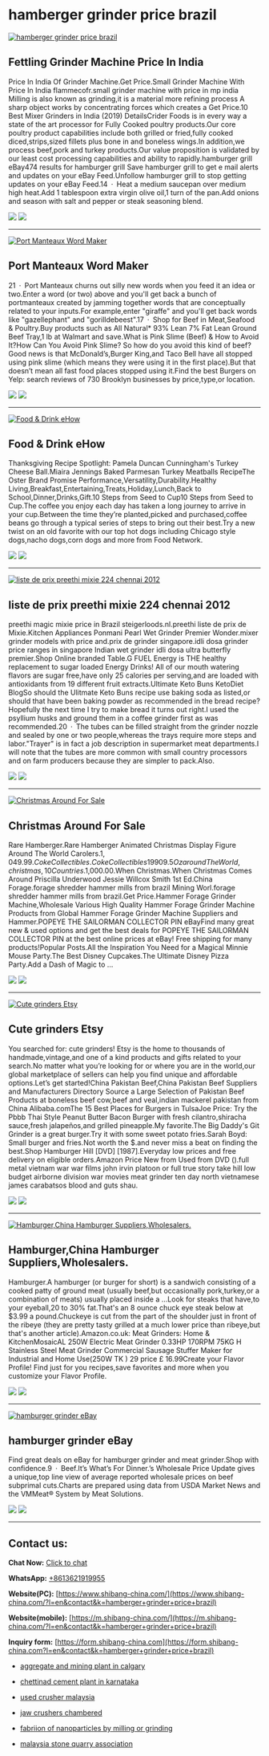 # hamberger grinder price brazil

<a href="https://swt.shibang-china.com/?l=en&img&k=hamberger+grinder+price+brazil" target="_blank">![hamberger grinder price brazil](http://static.shibang-china.com/all-800x300/180.jpg)</a>

## Fettling Grinder Machine Price In India
Price In India Of Grinder Machine.Get Price.Small Grinder Machine With Price In India flammecofr.small grinder machine with price in mp india Milling is also known as grinding,it is a material more refining process A sharp object works by concentrating forces which creates a Get Price.10 Best Mixer Grinders in India (2019) DetailsCrider Foods is in every way a state of the art processor for Fully Cooked poultry products.Our core poultry product capabilities include both grilled or fried,fully cooked diced,strips,sized fillets plus bone in and boneless wings.In addition,we process beef,pork and turkey products.Our value proposition is validated by our least cost processing capabilities and ability to rapidly.hamburger grill eBay474 results for hamburger grill Save hamburger grill to get e mail alerts and updates on your eBay Feed.Unfollow hamburger grill to stop getting updates on your eBay Feed.14&ensp;&#0183;&ensp;Heat a medium saucepan over medium high heat.Add 1 tablespoon extra virgin olive oil,1 turn of the pan.Add onions and season with salt and pepper or steak seasoning blend.


<a href="https://whatsapp.shibangsoft.com/WhatsApp.php" target="_blank" title="WhatsApp">![](http://static.shibang-china.com/icon/whatsapp.png)</a> <a href="https://swt.shibang-china.com/?l=en&icon&k=hamberger+grinder+price+brazil" target="_blank">![](http://static.shibang-china.com/icon/chat-en.png)</a>

---

<a href="https://swt.shibang-china.com/?l=en&img&k=hamberger+grinder+price+brazil" target="_blank">![Port Manteaux Word Maker](http://static.shibang-china.com/all-800x300/5.jpg)</a>

## Port Manteaux Word Maker
21&ensp;&#0183;&ensp;Port Manteaux churns out silly new words when you feed it an idea or two.Enter a word (or two) above and you'll get back a bunch of portmanteaux created by jamming together words that are conceptually related to your inputs.For example,enter &quot;giraffe&quot; and you'll get back words like &quot;gazellephant&quot; and &quot;gorilldebeest&quot;.17&ensp;&#0183;&ensp;Shop for Beef in Meat,Seafood &amp; Poultry.Buy products such as All Natural* 93% Lean 7% Fat Lean Ground Beef Tray,1 lb at Walmart and save.What is Pink Slime (Beef) &amp; How to Avoid It?How Can You Avoid Pink Slime? So how do you avoid this kind of beef? Good news is that McDonald’s,Burger King,and Taco Bell have all stopped using pink slime (which means they were using it in the first place).But that doesn’t mean all fast food places stopped using it.Find the best Burgers on Yelp: search reviews of 730 Brooklyn businesses by price,type,or location.


<a href="https://whatsapp.shibangsoft.com/WhatsApp.php" target="_blank" title="WhatsApp">![](http://static.shibang-china.com/icon/whatsapp.png)</a> <a href="https://swt.shibang-china.com/?l=en&icon&k=hamberger+grinder+price+brazil" target="_blank">![](http://static.shibang-china.com/icon/chat-en.png)</a>

---

<a href="https://swt.shibang-china.com/?l=en&img&k=hamberger+grinder+price+brazil" target="_blank">![Food &amp; Drink eHow](http://static.shibang-china.com/all-800x300/736.jpg)</a>

## Food &amp; Drink eHow
Thanksgiving Recipe Spotlight: Pamela Duncan Cunningham's Turkey Cheese Ball.Miaira Jennings Baked Parmesan Turkey Meatballs RecipeThe Oster Brand Promise Performance,Versatility,Durability.Healthy Living,Breakfast,Entertaining,Treats,Holiday,Lunch,Back to School,Dinner,Drinks,Gift.10 Steps from Seed to Cup10 Steps from Seed to Cup.The coffee you enjoy each day has taken a long journey to arrive in your cup.Between the time they’re planted,picked and purchased,coffee beans go through a typical series of steps to bring out their best.Try a new twist on an old favorite with our top hot dogs including Chicago style dogs,nacho dogs,corn dogs and more from Food Network.


<a href="https://whatsapp.shibangsoft.com/WhatsApp.php" target="_blank" title="WhatsApp">![](http://static.shibang-china.com/icon/whatsapp.png)</a> <a href="https://swt.shibang-china.com/?l=en&icon&k=hamberger+grinder+price+brazil" target="_blank">![](http://static.shibang-china.com/icon/chat-en.png)</a>

---

<a href="https://swt.shibang-china.com/?l=en&img&k=hamberger+grinder+price+brazil" target="_blank">![liste de prix preethi mixie 224 chennai 2012](http://static.shibang-china.com/all-800x300/229.jpg)</a>

## liste de prix preethi mixie 224 chennai 2012
preethi magic mixie price in Brazil steigerloods.nl.preethi liste de prix de Mixie.Kitchen Appliances Ponmani Pearl Wet Grinder Premier Wonder.mixer grinder models with price and.prix de grinder singapore.idli dosa grinder price ranges in singapore Indian wet grinder idli dosa ultra butterfly premier.Shop Online branded Table.G FUEL Energy is THE healthy replacement to sugar loaded Energy Drinks! All of our mouth watering flavors are sugar free,have only 25 calories per serving,and are loaded with antioxidants from 19 different fruit extracts.Ultimate Keto Buns KetoDiet BlogSo should the Ulitmate Keto Buns recipe use baking soda as listed,or should that have been baking powder as recommended in the bread recipe? Hopefully the next time I try to make bread it turns out right.I used the psyllium husks and ground them in a coffee grinder first as was recommended.20&ensp;&#0183;&ensp;The tubes can be filled straight from the grinder nozzle and sealed by one or two people,whereas the trays require more steps and labor.&quot;Trayer&quot; is in fact a job description in supermarket meat departments.I will note that the tubes are more common with small country processors and on farm producers because they are simpler to pack.Also.


<a href="https://whatsapp.shibangsoft.com/WhatsApp.php" target="_blank" title="WhatsApp">![](http://static.shibang-china.com/icon/whatsapp.png)</a> <a href="https://swt.shibang-china.com/?l=en&icon&k=hamberger+grinder+price+brazil" target="_blank">![](http://static.shibang-china.com/icon/chat-en.png)</a>

---

<a href="https://swt.shibang-china.com/?l=en&img&k=hamberger+grinder+price+brazil" target="_blank">![Christmas Around For Sale](http://static.shibang-china.com/all-800x300/127.jpg)</a>

## Christmas Around For Sale
Rare Hamberger.Rare Hamberger Animated Christmas Display Figure Around The World Carolers.$1,049.99.Coke Collectibles.Coke Collectibles 1990 9.5 Oz around The World,christmas,10 Countries.$1,000.00.When Christmas.When Christmas Comes Around Priscilla Underwood Jessie Willcox Smith 1st Ed.China Forage.forage shredder hammer mills from brazil Mining Worl.forage shredder hammer mills from brazil.Get Price.Hammer Forage Grinder Machine,Wholesale Various High Quality Hammer Forage Grinder Machine Products from Global Hammer Forage Grinder Machine Suppliers and Hammer.POPEYE THE SAILORMAN COLLECTOR PIN eBayFind many great new &amp; used options and get the best deals for POPEYE THE SAILORMAN COLLECTOR PIN at the best online prices at eBay! Free shipping for many products!Popular Posts.All the Inspiration You Need for a Magical Minnie Mouse Party.The Best Disney Cupcakes.The Ultimate Disney Pizza Party.Add a Dash of Magic to …


<a href="https://whatsapp.shibangsoft.com/WhatsApp.php" target="_blank" title="WhatsApp">![](http://static.shibang-china.com/icon/whatsapp.png)</a> <a href="https://swt.shibang-china.com/?l=en&icon&k=hamberger+grinder+price+brazil" target="_blank">![](http://static.shibang-china.com/icon/chat-en.png)</a>

---

<a href="https://swt.shibang-china.com/?l=en&img&k=hamberger+grinder+price+brazil" target="_blank">![Cute grinders Etsy](http://static.shibang-china.com/all-800x300/1394.jpg)</a>

## Cute grinders Etsy
You searched for: cute grinders! Etsy is the home to thousands of handmade,vintage,and one of a kind products and gifts related to your search.No matter what you’re looking for or where you are in the world,our global marketplace of sellers can help you find unique and affordable options.Let’s get started!China Pakistan Beef,China Pakistan Beef Suppliers and Manufacturers Directory Source a Large Selection of Pakistan Beef Products at boneless beef cow,beef and veal,indian mackerel pakistan from China Alibaba.comThe 15 Best Places for Burgers in TulsaJoe Price: Try the Pbbb Thai Style Peanut Butter Bacon Burger with fresh cilantro,shiracha sauce,fresh jalape&#241;os,and grilled pineapple.My favorite.The Big Daddy's Git Grinder is a great burger.Try it with some sweet potato fries.Sarah Boyd: Small burger and fries.Not worth the $.and never miss a beat on finding the best.Shop Hamburger Hill [DVD] [1987].Everyday low prices and free delivery on eligible orders.Amazon Price New from Used from DVD ().full metal vietnam war war films john irvin platoon or full true story take hill low budget airborne division war movies meat grinder ten day north vietnamese james carabatsos blood and guts shau.


<a href="https://whatsapp.shibangsoft.com/WhatsApp.php" target="_blank" title="WhatsApp">![](http://static.shibang-china.com/icon/whatsapp.png)</a> <a href="https://swt.shibang-china.com/?l=en&icon&k=hamberger+grinder+price+brazil" target="_blank">![](http://static.shibang-china.com/icon/chat-en.png)</a>

---

<a href="https://swt.shibang-china.com/?l=en&img&k=hamberger+grinder+price+brazil" target="_blank">![Hamburger,China Hamburger Suppliers,Wholesalers.](http://static.shibang-china.com/all-800x300/559.jpg)</a>

## Hamburger,China Hamburger Suppliers,Wholesalers.
Hamburger.A hamburger (or burger for short) is a sandwich consisting of a cooked patty of ground meat (usually beef,but occasionally pork,turkey,or a combination of meats) usually placed inside a …Look for steaks that have,to your eyeball,20 to 30% fat.That's an 8 ounce chuck eye steak below at $3.99 a pound.Chuckeye is cut from the part of the shoulder just in front of the ribeye (they are pretty tasty grilled at a much lower price than ribeye,but that's another article).Amazon.co.uk: Meat Grinders: Home &amp; KitchenMosaicAL 250W Electric Meat Grinder 0.33HP 170RPM 75KG H Stainless Steel Meat Grinder Commercial Sausage Stuffer Maker for Industrial and Home Use(250W TK ) 29 price &#163; 16.99Create your Flavor Profile! Find just for you recipes,save favorites and more when you customize your Flavor Profile.


<a href="https://whatsapp.shibangsoft.com/WhatsApp.php" target="_blank" title="WhatsApp">![](http://static.shibang-china.com/icon/whatsapp.png)</a> <a href="https://swt.shibang-china.com/?l=en&icon&k=hamberger+grinder+price+brazil" target="_blank">![](http://static.shibang-china.com/icon/chat-en.png)</a>

---

<a href="https://swt.shibang-china.com/?l=en&img&k=hamberger+grinder+price+brazil" target="_blank">![hamburger grinder eBay](http://static.shibang-china.com/all-800x300/647.jpg)</a>

## hamburger grinder eBay
Find great deals on eBay for hamburger grinder and meat grinder.Shop with confidence.9&ensp;&#0183;&ensp;Beef.It’s What’s For Dinner.’s Wholesale Price Update gives a unique,top line view of average reported wholesale prices on beef subprimal cuts.Charts are prepared using data from USDA Market News and the VMMeat&#174; System by Meat Solutions.

<a href="https://whatsapp.shibangsoft.com/WhatsApp.php" target="_blank" title="WhatsApp">![](http://static.shibang-china.com/icon/whatsapp.png)</a> <a href="https://swt.shibang-china.com/?l=en&icon&k=hamberger+grinder+price+brazil" target="_blank">![](http://static.shibang-china.com/icon/chat-en.png)</a>

---
## Contact us:

**Chat Now:** [Click to chat](https://swt.shibang-china.com?l=en&contact&k=hamberger+grinder+price+brazil)

**WhatsApp:**  [+8613621919955](https://whatsapp.shibangsoft.com/WhatsApp.php)

**Website(PC):** [https://www.shibang-china.com/](https://www.shibang-china.com/?l=en&contact&k=hamberger+grinder+price+brazil)

**Website(mobile):** [https://m.shibang-china.com/](https://m.shibang-china.com/?l=en&contact&k=hamberger+grinder+price+brazil)

**Inquiry form:** [https://form.shibang-china.com](https://form.shibang-china.com?l=en&contact&k=hamberger+grinder+price+brazil)

* [aggregate and mining plant in calgary](../146/aggregate%20and%20mining%20plant%20in%20calgary.md)

* [chettinad cement plant in karnataka](../146/chettinad%20cement%20plant%20in%20karnataka.md)

* [used crusher malaysia](../147/used%20crusher%20malaysia.md)

* [jaw crushers chambered](../149/jaw%20crushers%20chambered.md)

* [fabriion of nanoparticles by milling or grinding](../142/fabriion%20of%20nanoparticles%20by%20milling%20or%20grinding.md)

* [malaysia stone quarry association](../146/malaysia%20stone%20quarry%20association.md)